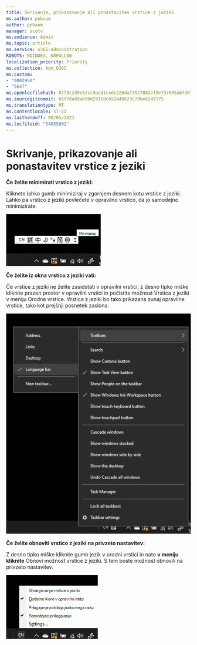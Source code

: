 ```yaml
---
title: Skrivanje, prikazovanje ali ponastavitev vrstice z jeziki
ms.author: pebaum
author: pebaum
manager: scotv
ms.audience: Admin
ms.topic: article
ms.service: o365-administration
ROBOTS: NOINDEX, NOFOLLOW
localization_priority: Priority
ms.collection: Adm_O365
ms.custom:
- "9002950"
- "5647"
ms.openlocfilehash: 87f8c2d9e52cc9aad1cede226daf3527882ef9e737685a67d671978c05c5a822
ms.sourcegitcommit: b5f7da89a650d2915dc652449623c78be6247175
ms.translationtype: MT
ms.contentlocale: sl-SI
ms.lasthandoff: 08/05/2021
ms.locfileid: "54055802"
---
```

# <a name="hide-display-or-reset-the-language-bar"></a>Skrivanje, prikazovanje ali ponastavitev vrstice z jeziki

**Če želite minimirati vrstico z jeziki:**

Kliknete lahko gumb minimiziraj v zgornjem desnem kotu vrstice z jeziki. Lahko pa vrstico z jeziki povlečete v opravilno vrstico, da jo samodejno minimizirate.

![Minimiziranje vrstice z jeziki](media/minimize-language-bar.png)

**Če želite iz okna vrstico z jeziki vati:**

Če vrstice z jeziki ne želite zasidstati v opravilni vrstici, z desno  tipko miške kliknite prazen prostor v opravilni vrstici in počistite možnost Vrstica z jeziki v meniju Orodne vrstice. Vrstica z jeziki bo tako prikazana zunaj opravilne vrstice, tako kot prejšnji posnetek zaslona.

![Prikaz vrstice z jeziki](media/pop-out-language-bar.png)

**Če želite obnoviti vrstico z jeziki na privzeto nastavitev:**

Z desno tipko miške kliknite gumb jezik v orodni vrstici in nato **v meniju kliknite** Obnovi možnost vrstice z jeziki. S tem boste možnost obnovili na privzeto nastavitev.

![Obnovitev vrstice z jeziki](media/restore-language-bar.png)
